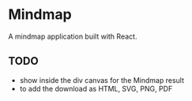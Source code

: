 # Mindmap

A mindmap application built with React.
## TODO
- show inside the div canvas for the Mindmap result
- to add the download as HTML, SVG, PNG, PDF